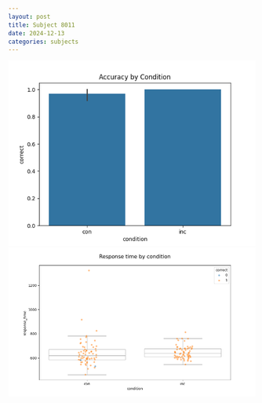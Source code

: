 ```yaml
---
layout: post
title: Subject 8011
date: 2024-12-13
categories: subjects
---
```


![](data/8011/run-2/8011_NF_acc.png)
![](data/8011/run-2/8011_NF_rt.png)
